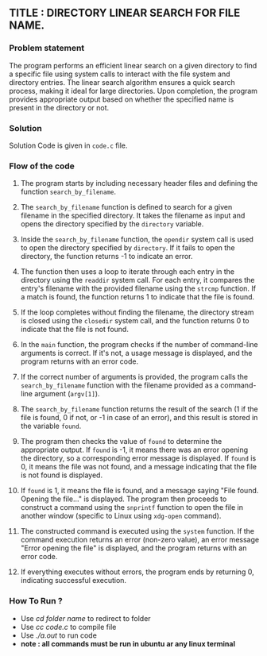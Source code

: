 ## TITLE : DIRECTORY LINEAR SEARCH FOR FILE NAME. 

### Problem statement
The program performs an efficient linear search on a given directory to find a specific file using system calls to interact with the file system and directory entries. The linear  search algorithm ensures a quick search process, making it ideal for large directories. Upon completion, the program provides appropriate output based on whether the specified 
name is present in the directory or not.

### Solution
Solution Code is given in `code.c` file.

### Flow of the code
1. The program starts by including necessary header files and defining the function `search_by_filename`.

2. The `search_by_filename` function is defined to search for a given filename in the specified directory. It takes the filename as input and opens the directory specified by the `directory` variable.

3. Inside the `search_by_filename` function, the `opendir` system call is used to open the directory specified by `directory`. If it fails to open the directory, the function returns -1 to indicate an error.

4. The function then uses a loop to iterate through each entry in the directory using the `readdir` system call. For each entry, it compares the entry's filename with the provided filename using the `strcmp` function. If a match is found, the function returns 1 to indicate that the file is found.

5. If the loop completes without finding the filename, the directory stream is closed using the `closedir` system call, and the function returns 0 to indicate that the file is not found.

6. In the `main` function, the program checks if the number of command-line arguments is correct. If it's not, a usage message is displayed, and the program returns with an error code.

7. If the correct number of arguments is provided, the program calls the `search_by_filename` function with the filename provided as a command-line argument (`argv[1]`).

8. The `search_by_filename` function returns the result of the search (1 if the file is found, 0 if not, or -1 in case of an error), and this result is stored in the variable `found`.

9. The program then checks the value of `found` to determine the appropriate output. If `found` is -1, it means there was an error opening the directory, so a corresponding error message is displayed. If `found` is 0, it means the file was not found, and a message indicating that the file is not found is displayed.

10. If `found` is 1, it means the file is found, and a message saying "File found. Opening the file..." is displayed. The program then proceeds to construct a command using the `snprintf` function to open the file in another window (specific to Linux using `xdg-open` command).

11. The constructed command is executed using the `system` function. If the command execution returns an error (non-zero value), an error message "Error opening the file" is displayed, and the program returns with an error code.

12. If everything executes without errors, the program ends by returning 0, indicating successful execution.

### How To Run ?
* Use *cd folder name* to redirect to folder
* Use *cc code.c* to compile file
* Use *./a.out* to run code
* **note : all commands must be run in ubuntu ar any linux terminal**
``` hello
  



